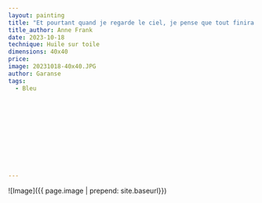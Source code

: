 ```yaml
---
layout: painting
title: "Et pourtant quand je regarde le ciel, je pense que tout finira par s'arranger, que cette brutalité prendra fin, et que le calme et la paix reviendront régner dans le monde." 
title_author: Anne Frank                                                          
date: 2023-10-18
technique: Huile sur toile 
dimensions: 40x40
price: 
image: 20231018-40x40.JPG
author: Garanse
tags:
  - Bleu
  
  
  
  
  
  
  
  
  
  
  
---
```

![Image]({{ page.image | prepend: site.baseurl}})

